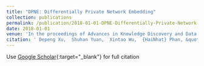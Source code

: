 ```yaml
---
title: "DPNE: Differentially Private Network Embedding"
collection: publications
permalink: /publication/2018-01-01-DPNE-Differentially-Private-Network-Embedding
date: 2018-01-01
venue: 'In the proceedings of Advances in Knowledge Discovery and Data Mining'
citation: ' Depeng Xu,  Shuhan Yuan,  Xintao Wu,  {HaiNhat} Phan, &quot;DPNE: Differentially Private Network Embedding.&quot; In the proceedings of Advances in Knowledge Discovery and Data Mining, 2018.'
---
```

Use [Google Scholar](https://scholar.google.com/scholar?q=DPNE:+Differentially+Private+Network+Embedding){:target="_blank"} for full citation